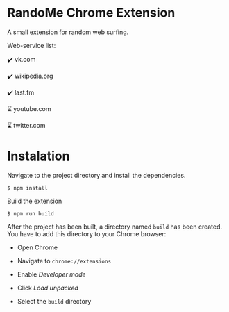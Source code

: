 # RandoMe Chrome Extension

A small extension for random web surfing.

Web-service list:

  ✔️ vk.com

  ✔️ wikipedia.org
  
  ✔️ last.fm

  ⌛ youtube.com

  ⌛ twitter.com


# Instalation 

Navigate to the project directory and install the dependencies.
```
$ npm install
```

Build the extension

```
$ npm run build
```

After the project has been built, a directory named `build` has been created. You have to add this directory to your Chrome browser:

- Open Chrome

- Navigate to `chrome://extensions`

- Enable _Developer mode_

- Click _Load unpacked_

- Select the `build` directory
